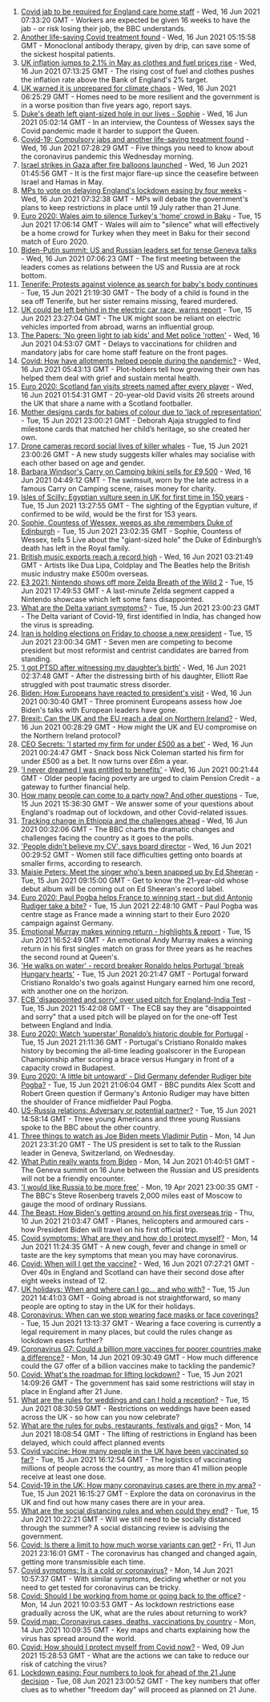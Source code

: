 1. [Covid jab to be required for England care home staff](https://www.bbc.co.uk/news/uk-57492264) - Wed, 16 Jun 2021 07:33:20 GMT - Workers are expected be given 16 weeks to have the jab - or risk losing their job, the BBC understands.
2. [Another life-saving Covid treatment found](https://www.bbc.co.uk/news/health-57488150) - Wed, 16 Jun 2021 05:15:58 GMT - Monoclonal antibody therapy, given by drip, can save some of the sickest hospital patients.
3. [UK inflation jumps to 2.1% in May as clothes and fuel prices rise](https://www.bbc.co.uk/news/business-57490101) - Wed, 16 Jun 2021 07:13:25 GMT - The rising cost of fuel and clothes pushes the inflation rate above the Bank of England's 2% target.
4. [UK warned it is unprepared for climate chaos](https://www.bbc.co.uk/news/science-environment-57487943) - Wed, 16 Jun 2021 06:25:29 GMT - Homes need to be more resilient and the government is in a worse position than five years ago, report says.
5. [Duke's death left giant-sized hole in our lives - Sophie](https://www.bbc.co.uk/news/uk-57489426) - Wed, 16 Jun 2021 05:02:14 GMT - In an interview, the Countess of Wessex says the Covid pandemic made it harder to support the Queen.
6. [Covid-19: Compulsory jabs and another life-saving treatment found](https://www.bbc.co.uk/news/uk-57490111) - Wed, 16 Jun 2021 07:28:29 GMT - Five things you need to know about the coronavirus pandemic this Wednesday morning.
7. [Israel strikes in Gaza after fire balloons launched](https://www.bbc.co.uk/news/world-middle-east-57492745) - Wed, 16 Jun 2021 01:45:56 GMT - It is the first major flare-up since the ceasefire between Israel and Hamas in May.
8. [MPs to vote on delaying England's lockdown easing by four weeks](https://www.bbc.co.uk/news/uk-politics-57486224) - Wed, 16 Jun 2021 07:32:38 GMT - MPs will debate the government's plans to keep restrictions in place until 19 July rather than 21 June.
9. [Euro 2020: Wales aim to silence Turkey's 'home' crowd in Baku](https://www.bbc.co.uk/sport/football/51197554) - Tue, 15 Jun 2021 17:06:14 GMT - Wales will aim to "silence" what will effectively be a home crowd for Turkey when they meet in Baku for their second match of Euro 2020.
10. [Biden-Putin summit: US and Russian leaders set for tense Geneva talks](https://www.bbc.co.uk/news/world-europe-57494283) - Wed, 16 Jun 2021 07:06:23 GMT - The first meeting between the leaders comes as relations between the US and Russia are at rock bottom.
11. [Tenerife: Protests against violence as search for baby's body continues](https://www.bbc.co.uk/news/world-europe-57489499) - Tue, 15 Jun 2021 21:19:30 GMT - The body of a child is found in the sea off Tenerife, but her sister remains missing, feared murdered.
12. [UK could be left behind in the electric car race, warns report](https://www.bbc.co.uk/news/business-57490100) - Tue, 15 Jun 2021 23:27:04 GMT - The UK might soon be reliant on electric vehicles imported from abroad, warns an influential group.
13. [The Papers: 'No green light to jab kids' and Met police 'rotten'](https://www.bbc.co.uk/news/blogs-the-papers-57492239) - Wed, 16 Jun 2021 04:53:07 GMT - Delays to vaccinations for children and mandatory jabs for care home staff feature on the front pages.
14. [Covid: How have allotments helped people during the pandemic?](https://www.bbc.co.uk/news/uk-england-essex-57438179) - Wed, 16 Jun 2021 05:43:13 GMT - Plot-holders tell how growing their own has helped them deal with grief and sustain mental health.
15. [Euro 2020: Scotland fan visits streets named after every player](https://www.bbc.co.uk/news/newsbeat-57485487) - Wed, 16 Jun 2021 01:54:31 GMT - 20-year-old David visits 26 streets around the UK that share a name with a Scotland footballer.
16. [Mother designs cards for babies of colour due to 'lack of representation'](https://www.bbc.co.uk/news/uk-england-london-57444540) - Tue, 15 Jun 2021 23:00:21 GMT - Deborah Ajaja struggled to find milestone cards that matched her child’s heritage, so she created her own.
17. [Drone cameras record social lives of killer whales](https://www.bbc.co.uk/news/science-environment-57486901) - Tue, 15 Jun 2021 23:00:26 GMT - A new study suggests killer whales may socialise with each other based on age and gender.
18. [Barbara Windsor's Carry on Camping bikini sells for £9,500](https://www.bbc.co.uk/news/entertainment-arts-57492872) - Wed, 16 Jun 2021 04:49:12 GMT - The swimsuit, worn by the late actress in a famous Carry on Camping scene, raises money for charity.
19. [Isles of Scilly: Egyptian vulture seen in UK for first time in 150 years](https://www.bbc.co.uk/news/uk-england-cornwall-57483562) - Tue, 15 Jun 2021 13:27:55 GMT - The sighting of the Egyptian vulture, if confirmed to be wild, would be the first for 153 years.
20. [Sophie, Countess of Wessex, weeps as she remembers Duke of Edinburgh](https://www.bbc.co.uk/news/uk-57491179) - Tue, 15 Jun 2021 23:02:35 GMT - Sophie, Countess of Wessex, tells 5 Live about the "giant-sized hole" the Duke of Edinburgh’s death has left in the Royal family.
21. [British music exports reach a record high](https://www.bbc.co.uk/news/entertainment-arts-57486272) - Wed, 16 Jun 2021 03:21:49 GMT - Artists like Dua Lipa, Coldplay and The Beatles help the British music industry make £500m overseas.
22. [E3 2021: Nintendo shows off more Zelda Breath of the Wild 2](https://www.bbc.co.uk/news/technology-57484727) - Tue, 15 Jun 2021 17:49:53 GMT - A last-minute Zelda segment capped a Nintendo showcase which left some fans disappointed.
23. [What are the Delta variant symptoms?](https://www.bbc.co.uk/news/uk-57489116) - Tue, 15 Jun 2021 23:00:23 GMT - The Delta variant of Covid-19, first identified in India, has changed how the virus is spreading.
24. [Iran is holding elections on Friday to choose a new president](https://www.bbc.co.uk/news/world-middle-east-57489539) - Tue, 15 Jun 2021 23:00:34 GMT - Seven men are competing to become president but most reformist and centrist candidates are barred from standing.
25. [‘I got PTSD after witnessing my daughter’s birth’](https://www.bbc.co.uk/news/stories-57442294) - Wed, 16 Jun 2021 02:37:48 GMT - After the distressing birth of his daughter, Elliott Rae struggled with post traumatic stress disorder.
26. [Biden: How Europeans have reacted to president's visit](https://www.bbc.co.uk/news/world-europe-57489588) - Wed, 16 Jun 2021 00:30:40 GMT - Three prominent Europeans assess how Joe Biden's talks with European leaders have gone.
27. [Brexit: Can the UK and the EU reach a deal on Northern Ireland?](https://www.bbc.co.uk/news/57475591) - Wed, 16 Jun 2021 00:28:29 GMT - How might the UK and EU compromise on the Northern Ireland protocol?
28. [CEO Secrets: 'I started my firm for under £500 as a bet'](https://www.bbc.co.uk/news/business-57470671) - Wed, 16 Jun 2021 00:24:47 GMT - Snack boss Nick Coleman started his firm for under £500 as a bet. It now turns over £6m a year.
29. ['I never dreamed I was entitled to benefits'](https://www.bbc.co.uk/news/business-57484790) - Wed, 16 Jun 2021 00:21:44 GMT - Older people facing poverty are urged to claim Pension Credit - a gateway to further financial help.
30. [How many people can come to a party now? And other questions](https://www.bbc.co.uk/news/world-asia-china-51176409) - Tue, 15 Jun 2021 15:36:30 GMT - We answer some of your questions about England's roadmap out of lockdown, and other Covid-related issues.
31. [Tracking change in Ethiopia and the challenges ahead](https://www.bbc.co.uk/news/world-africa-57428039) - Wed, 16 Jun 2021 00:32:06 GMT - The BBC charts the dramatic changes and challenges facing the country as it goes to the polls.
32. ['People didn't believe my CV', says board director](https://www.bbc.co.uk/news/business-57486592) - Wed, 16 Jun 2021 00:29:52 GMT - Women still face difficulties getting onto boards at smaller firms, according to research.
33. [Maisie Peters: Meet the singer who's been snapped up by Ed Sheeran](https://www.bbc.co.uk/news/entertainment-arts-57468169) - Tue, 15 Jun 2021 09:15:00 GMT - Get to know the 21-year-old whose debut album will be coming out on Ed Sheeran's record label.
34. [Euro 2020: Paul Pogba helps France to winning start - but did Antonio Rudiger take a bite?](https://www.bbc.co.uk/sport/football/57487903) - Tue, 15 Jun 2021 22:48:10 GMT - Paul Pogba was centre stage as France made a winning start to their Euro 2020 campaign against Germany.
35. [Emotional Murray makes winning return - highlights & report](https://www.bbc.co.uk/sport/tennis/57485751) - Tue, 15 Jun 2021 16:52:49 GMT - An emotional Andy Murray makes a winning return in his first singles match on grass for three years as he reaches the second round at Queen's.
36. ['He walks on water' - record breaker Ronaldo helps Portugal 'break Hungary hearts'](https://www.bbc.co.uk/sport/football/57491325) - Tue, 15 Jun 2021 20:21:47 GMT - Portugal forward Cristiano Ronaldo's two goals against Hungary earned him one record, with another one on the horizon.
37. [ECB 'disappointed and sorry' over used pitch for England-India Test](https://www.bbc.co.uk/sport/cricket/57488424) - Tue, 15 Jun 2021 15:42:08 GMT - The ECB say they are "disappointed and sorry" that a used pitch will be played on for the one-off Test between England and India.
38. [Euro 2020: Watch ‘superstar’ Ronaldo’s historic double for Portugal](https://www.bbc.co.uk/sport/av/football/57491842) - Tue, 15 Jun 2021 21:11:36 GMT - Portugal's Cristiano Ronaldo makes history by becoming the all-time leading goalscorer in the European Championship after scoring a brace versus Hungary in front of a capacity crowd in Budapest.
39. [Euro 2020: 'A little bit untoward' - Did Germany defender Rudiger bite Pogba?](https://www.bbc.co.uk/sport/av/football/57491841) - Tue, 15 Jun 2021 21:06:04 GMT - BBC pundits Alex Scott and Robert Green question if Germany's Antonio Rudiger may have bitten the shoulder of France midfielder Paul Pogba.
40. [US-Russia relations: Adversary or potential partner?](https://www.bbc.co.uk/news/world-us-canada-57421275) - Tue, 15 Jun 2021 14:58:14 GMT - Three young Americans and three young Russians spoke to the BBC about the other country.
41. [Three things to watch as Joe Biden meets Vladimir Putin](https://www.bbc.co.uk/news/world-us-canada-57427057) - Mon, 14 Jun 2021 23:31:20 GMT - The US president is set to talk to the Russian leader in Geneva, Switzerland, on Wednesday.
42. [What Putin really wants from Biden](https://www.bbc.co.uk/news/world-europe-57427055) - Mon, 14 Jun 2021 01:40:51 GMT - The Geneva summit on 16 June between the Russian and US presidents will not be a friendly encounter.
43. ['I would like Russia to be more free'](https://www.bbc.co.uk/news/world-europe-56808468) - Mon, 19 Apr 2021 23:00:35 GMT - The BBC's Steve Rosenberg travels 2,000 miles east of Moscow to gauge the mood of ordinary Russians.
44. [The Beast: How Biden's getting around on his first overseas trip](https://www.bbc.co.uk/news/world-us-canada-57424507) - Thu, 10 Jun 2021 21:03:47 GMT - Planes, helicopters and armoured cars - how President Biden will travel on his first official trip.
45. [Covid symptoms: What are they and how do I protect myself?](https://www.bbc.co.uk/news/health-51048366) - Mon, 14 Jun 2021 11:24:35 GMT - A new cough, fever and change in smell or taste are the key symptoms that mean you may have coronavirus.
46. [Covid: When will I get the vaccine?](https://www.bbc.co.uk/news/health-55045639) - Wed, 16 Jun 2021 07:27:21 GMT - Over 40s in England and Scotland can have their second dose after eight weeks instead of 12.
47. [UK holidays: When and where can I go... and who with?](https://www.bbc.co.uk/news/explainers-52646738) - Tue, 15 Jun 2021 14:41:03 GMT - Going abroad is not straightforward, so many people are opting to stay in the UK for their holidays.
48. [Coronavirus: When can we stop wearing face masks or face coverings?](https://www.bbc.co.uk/news/health-51205344) - Tue, 15 Jun 2021 13:13:37 GMT - Wearing a face covering is currently a legal requirement in many places, but could the rules change as lockdown eases further?
49. [Coronavirus G7: Could a billion more vaccines for poorer countries make a difference?](https://www.bbc.co.uk/news/57427877) - Mon, 14 Jun 2021 09:30:49 GMT - How much difference could the G7 offer of a billion vaccines make to tackling the pandemic?
50. [Covid: What's the roadmap for lifting lockdown?](https://www.bbc.co.uk/news/explainers-52530518) - Tue, 15 Jun 2021 14:09:26 GMT - The government has said some restrictions will stay in place in England after 21 June.
51. [What are the rules for weddings and can I hold a reception?](https://www.bbc.co.uk/news/explainers-52811509) - Tue, 15 Jun 2021 08:30:59 GMT - Restrictions on weddings have been eased across the UK - so how can you now celebrate?
52. [What are the rules for pubs, restaurants, festivals and gigs?](https://www.bbc.co.uk/news/business-52977388) - Mon, 14 Jun 2021 18:08:54 GMT - The lifting of restrictions in England has been delayed, which could affect planned events
53. [Covid vaccine: How many people in the UK have been vaccinated so far?](https://www.bbc.co.uk/news/health-55274833) - Tue, 15 Jun 2021 16:12:54 GMT - The logistics of vaccinating millions of people across the country, as more than 41 million people receive at least one dose.
54. [Covid-19 in the UK: How many coronavirus cases are there in my area?](https://www.bbc.co.uk/news/uk-51768274) - Tue, 15 Jun 2021 16:15:27 GMT - Explore the data on coronavirus in the UK and find out how many cases there are in your area.
55. [What are the social distancing rules and when could they end?](https://www.bbc.co.uk/news/uk-51506729) - Tue, 15 Jun 2021 10:22:21 GMT - Will we still need to be socially distanced through the summer? A social distancing review is advising the government.
56. [Covid: Is there a limit to how much worse variants can get?](https://www.bbc.co.uk/news/health-57431420) - Fri, 11 Jun 2021 23:16:01 GMT - The coronavirus has changed and changed again, getting more transmissible each time.
57. [Covid symptoms: Is it a cold or coronavirus?](https://www.bbc.co.uk/news/health-54145299) - Mon, 14 Jun 2021 10:57:37 GMT - With similar symptoms, deciding whether or not you need to get tested for coronavirus can be tricky.
58. [Covid: Should I be working from home or going back to the office?](https://www.bbc.co.uk/news/business-52567567) - Mon, 14 Jun 2021 10:03:53 GMT - As lockdown restrictions ease gradually across the UK, what are the rules about returning to work?
59. [Covid map: Coronavirus cases, deaths, vaccinations by country](https://www.bbc.co.uk/news/world-51235105) - Mon, 14 Jun 2021 10:09:35 GMT - Key maps and charts explaining how the virus has spread around the world.
60. [Covid: How should I protect myself from Covid now?](https://www.bbc.co.uk/news/health-57087517) - Wed, 09 Jun 2021 15:28:53 GMT - What are the actions we can take to reduce our risk of catching the virus?
61. [Lockdown easing: Four numbers to look for ahead of the 21 June decision](https://www.bbc.co.uk/news/57403888) - Tue, 08 Jun 2021 23:00:52 GMT - The key numbers that offer clues as to whether "freedom day" will proceed as planned on 21 June.
